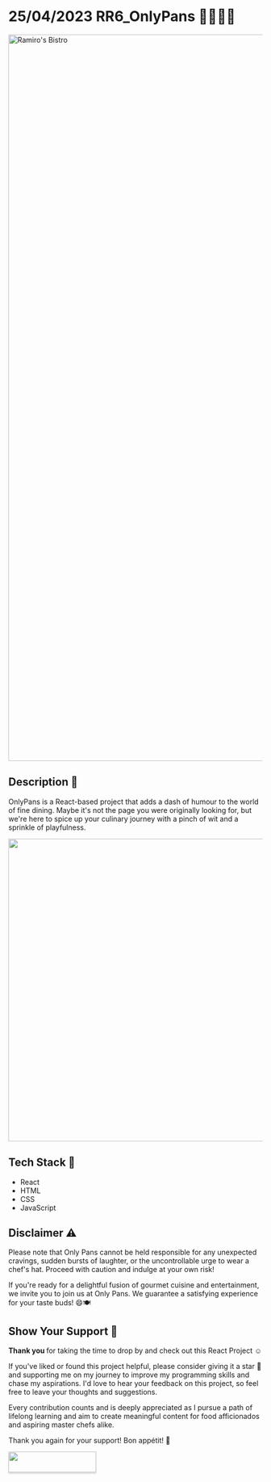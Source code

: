 # 25/04/2023 RR6_OnlyPans 👨🏽‍🍳🥘


<img width="1440" alt="Ramiro's Bistro" src="https://github.com/ramirorichmand/RR6_OnlyPans/assets/122550071/1884fc04-28f4-4574-9217-d58d22107675">

## Description 💬
OnlyPans is a React-based project that adds a dash of humour to the world of fine dining. Maybe it's not the page you were originally looking for, but we're here to spice up your culinary journey with a pinch of wit and a sprinkle of playfulness.


<img width="600" src="https://github.com/ramirorichmand/RR6_OnlyPans/assets/122550071/8cf9ee57-58d7-4957-8694-75008408e50e">

<!--
<img width="307" alt="rblogo5" src="https://github.com/ramirorichmand/RR6_OnlyPans/assets/122550071/a9e0a157-9876-49d2-9059-cbb99734fbdb">
-->

## Tech Stack 🤖
- React
- HTML
- CSS
- JavaScript

<!-- 
## Installation 🔢
1. Clone the repository: git clone `git@github.com:ramirorichmand/RR6_OnlyPans.git`
2. Navigate to the project directory: cd `only-pans`
3. Install the dependencies: `npm install` and `npm install react-icons`
## Usage 🧑‍💻
4. Start the development server: `npm start`
5. Open your browser and visit: `http://localhost:3000`

-->
## Disclaimer ⚠️
Please note that Only Pans cannot be held responsible for any unexpected cravings, sudden bursts of laughter, or the uncontrollable urge to wear a chef's hat. Proceed with caution and indulge at your own risk!

If you're ready for a delightful fusion of gourmet cuisine and entertainment, we invite you to join us at Only Pans. We guarantee a satisfying experience for your taste buds! 😄🍽️

## Show Your Support 🤝

<b> Thank you </b> for taking the time to drop by and check out this React Project ☺️

If you've liked or found this project helpful, please consider giving it a star 🌟 and supporting me on my journey to improve my programming skills and chase my aspirations. I'd love to hear your feedback on this project, so feel free to leave your thoughts and suggestions.

Every contribution counts and is deeply appreciated as I pursue a path of lifelong learning and aim to create meaningful content for food afficionados and aspiring master chefs alike.

Thank you again for your support! Bon appétit! 🙏

<a href="https://www.buymeacoffee.com/ramiro.richmand"><img src="https://www.buymeacoffee.com/assets/img/custom_images/orange_img.png" style="height: 41px !important;width: 174px !important;box-shadow: 0px 3px 2px 0px rgba(190, 190, 190, 0.5) !important;-webkit-box-shadow: 0px 3px 2px 0px rgba(190, 190, 190, 0.5) !important;"  target="_blank"></a>

<!--

<img width="840" alt="Screenshot 2023-05-12 at 13 04 34" src="https://github.com/ramirorichmand/RR6_OnlyPans/assets/122550071/0fb81d67-d288-49db-b518-4c543a8b4a9e">

<b> Ramiro's Bistro - _One Byte At A Time_ </b>
-->
